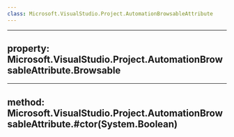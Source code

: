 ```yaml
---
class: Microsoft.VisualStudio.Project.AutomationBrowsableAttribute
---
```


---
property: Microsoft.VisualStudio.Project.AutomationBrowsableAttribute.Browsable
---

---
method: Microsoft.VisualStudio.Project.AutomationBrowsableAttribute.#ctor(System.Boolean)
---

